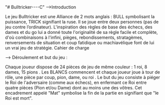 "# Bulltricker----C" 
-->Introduction 

Le jeu Bulltricker est une Alliance de 2 mots anglais : BULL symbolisant la puissance, TRICK signifiant 
la ruse. Il se joue entre deux personnes (pas de jeu contre l’ordinateur).
L'inspiration des règles de base des échecs, des dames et du go lui a donné toute l'originalité de sa 
règle facile et complète, d'où combinaisons à l'infini, pièges, rebondissements, stratagèmes, 
renversements de situation et coup fatidique ou machiavélique font de lui un vrai jeu de stratégie. 
Cahier de charge 

--> Déroulement et but du jeu :

Chaque joueur dispose de 24 pièces de jeu de même couleur : 1 roi, 8 dames, 15 pions . Les BLANCS 
commencent et chaque joueur joue à tour de rôle, une pièce par coup, pion, dame, ou roi .
Le but du jeu consiste à piéger le Roi de l'adversaire (comme aux échecs), en enfermant ce Roi entre 
quatre pièces (Pion et/ou Dame) dont au moins une des vôtres. Cet encadrement appelé "Mat" 
symbolise la fin de la partie en signifiant que "le Roi est mort".
